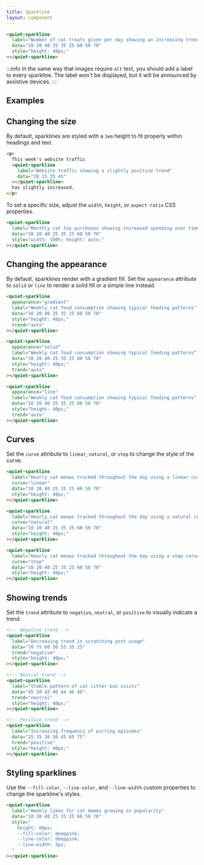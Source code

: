 ```yaml
---
title: Sparkline
layout: component
---
```


```html {.example}
<quiet-sparkline 
  label="Number of cat treats given per day showing an increasing trend"
  data="10 20 40 25 35 25 60 50 70"
  style="height: 40px;"
></quiet-sparkline>
```

:::info
In the same way that images require `alt` text, you should add a label to every sparkline. The label won't be displayed, but it will be announced by assistive devices.
:::

## Examples

## Changing the size

By default, sparklines are styled with a `1em` height to fit properly within headings and text.

```html {.example}
<p>
  This week's website traffic
  <quiet-sparkline 
    label="Website traffic showing a slightly positive trend"
    data="20 15 35 45"
  ></quiet-sparkline>  
  has slightly increased.
</p>
```

To set a specific size, adjust the `width`, `height`, or `aspect-ratio` CSS properties.

```html {.example}
<quiet-sparkline 
  label="Monthly cat toy purchases showing increased spending over time"
  data="10 20 40 25 35 25 60 50 70" 
  style="width: 100%; height: auto;"
></quiet-sparkline>
```

## Changing the appearance

By default, sparklines render with a gradient fill. Set the `appearance` attribute to `solid` or `line` to render a solid fill or a simple line instead.

```html {.example .flex-row}
<quiet-sparkline 
  appearance="gradient"
  label="Weekly cat food consumption showing typical feeding patterns"
  data="10 20 40 25 35 25 60 50 70" 
  style="height: 40px;"
  trend="auto"
></quiet-sparkline>

<quiet-sparkline 
  appearance="solid"
  label="Weekly cat food consumption showing typical feeding patterns"
  data="10 20 40 25 35 25 60 50 70" 
  style="height: 40px;"
  trend="auto"
></quiet-sparkline>

<quiet-sparkline 
  appearance="line"
  label="Weekly cat food consumption showing typical feeding patterns"
  data="10 20 40 25 35 25 60 50 70" 
  style="height: 40px;"
  trend="auto"
></quiet-sparkline>
```

## Curves

Set the `curve` attribute to `linear`, `natural`, or `step` to change the style of the curve.

```html {.example .flex-row}
<quiet-sparkline 
  label="Hourly cat meows tracked throughout the day using a linear curve"
  curve="linear"
  data="10 20 40 25 35 25 60 50 70" 
  style="height: 40px;"
></quiet-sparkline>

<quiet-sparkline 
  label="Hourly cat meows tracked throughout the day using a natural curve"
  curve="natural"
  data="10 20 40 25 35 25 60 50 70" 
  style="height: 40px;"
></quiet-sparkline>

<quiet-sparkline 
  label="Hourly cat meows tracked throughout the day using a step curve"
  curve="step"
  data="10 20 40 25 35 25 60 50 70" 
  style="height: 40px;"
></quiet-sparkline>
```

## Showing trends

Set the `trend` attribute to `negative`, `neutral`, or `positive` to visually indicate a trend.

```html {.example .flex-row}
<!-- Negative trend -->
<quiet-sparkline 
  label="Decreasing trend in scratching post usage"
  data="70 75 60 50 55 35 25" 
  trend="negative"
  style="height: 40px;"
></quiet-sparkline>

<!-- Neutral trend -->
<quiet-sparkline 
  label="Stable pattern of cat litter box visits"
  data="45 50 42 48 44 46 45" 
  trend="neutral"
  style="height: 40px;"
></quiet-sparkline>

<!-- Positive trend -->
<quiet-sparkline 
  label="Increasing frequency of purring episodes"
  data="25 35 30 50 45 65 75" 
  trend="positive"
  style="height: 40px;"
></quiet-sparkline>
```

## Styling sparklines

Use the `--fill-color`, `--line-color`, and `--line-width` custom properties to change the sparkline's styles.

```html {.example}
<quiet-sparkline 
  label="Weekly likes for cat memes growing in popularity"
  data="10 20 40 25 35 25 60 50 70"
  style="
    height: 60px;
    --fill-color: deeppink;
    --line-color: deeppink;
    --line-width: 3px;
  "
></quiet-sparkline>
```